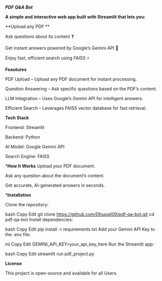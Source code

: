 
 ***PDF Q&A Bot***

**A simple and interactive web app built with Streamlit that lets you:**

**Upload any PDF **

Ask questions about its content ❓

Get instant answers powered by Google’s Gemini API 🤖

Enjoy fast, efficient search using FAISS ⚡

**Feautures**

 PDF Upload – Upload any PDF document for instant processing.

 Question Answering – Ask specific questions based on the PDF’s content.

 LLM Integration – Uses Google’s Gemini API for intelligent answers.

 Efficient Search – Leverages FAISS vector database for fast retrieval.

 **Tech Stack**
 
Frontend: Streamlit

Backend: Python

AI Model: Google Gemini API

Search Engine: FAISS

***How It Works**
Upload your PDF document.

Ask any question about the document’s content.

Get accurate, AI-generated answers in seconds.

***Installation**

Clone the repository:

bash
Copy
Edit
git clone https://github.com/Dhupail09/pdf-qa-bot.git
cd pdf-qa-bot
Install dependencies:

bash
Copy
Edit
pip install -r requirements.txt
Add your Gemini API Key to the .env file:

ini
Copy
Edit
GEMINI_API_KEY=your_api_key_here
Run the Streamlit app:

bash
Copy
Edit
streamlit run pdf_project.py


**License**

This project is open-source and available for all Users.
